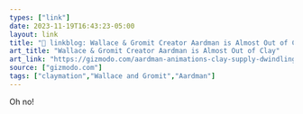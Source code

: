 ```yaml
---
types: ["link"]
date: 2023-11-19T16:43:23-05:00
layout: link
title: "🔗 linkblog: Wallace & Gromit Creator Aardman is Almost Out of Clay'"
art_title: "Wallace & Gromit Creator Aardman is Almost Out of Clay"
art_link: "https://gizmodo.com/aardman-animations-clay-supply-dwindling-1851034665"
source: ["gizmodo.com"]
tags: ["claymation","Wallace and Gromit","Aardman"]
---
```

Oh no!
